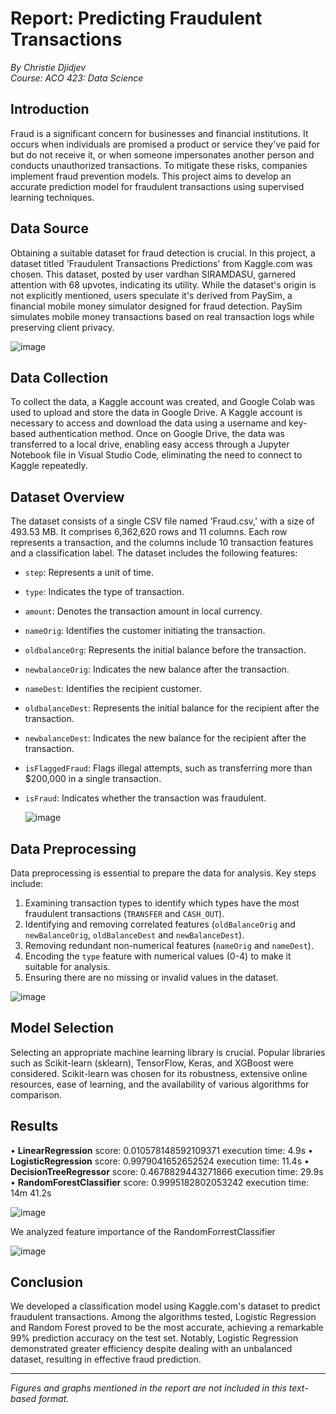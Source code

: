 # Report: Predicting Fraudulent Transactions
*By Christie Djidjev*  
*Course: ACO 423: Data Science*

## Introduction

Fraud is a significant concern for businesses and financial institutions. It occurs when individuals are promised a product or service 
they've paid for but do not receive it, or when someone impersonates another person and conducts unauthorized transactions. To mitigate 
these risks, companies implement fraud prevention models. This project aims to develop an accurate prediction model for fraudulent transactions 
using supervised learning techniques.

## Data Source

Obtaining a suitable dataset for fraud detection is crucial. In this project, a dataset titled 'Fraudulent Transactions Predictions' from 
Kaggle.com was chosen. This dataset, posted by user vardhan SIRAMDASU, garnered attention with 68 upvotes, indicating its utility. While the 
dataset's origin is not explicitly mentioned, users speculate it's derived from PaySim, a financial mobile money simulator designed for fraud 
detection. PaySim simulates mobile money transactions based on real transaction logs while preserving client privacy.

![image](https://github.com/cdjidjev/cdjidjev.github.io/assets/40774209/2e32246c-4502-4ba1-a725-a16657fc6c17)


## Data Collection

To collect the data, a Kaggle account was created, and Google Colab was used to upload and store the data in Google Drive. 
A Kaggle account is necessary to access and download the data using a username and key-based authentication method. Once on Google Drive, 
the data was transferred to a local drive, enabling easy access through a Jupyter Notebook file in Visual Studio Code, 
eliminating the need to connect to Kaggle repeatedly.

## Dataset Overview

The dataset consists of a single CSV file named 'Fraud.csv,' with a size of 493.53 MB. It comprises 6,362,620 rows and 11 columns. 
Each row represents a transaction, and the columns include 10 transaction features and a classification label. 
The dataset includes the following features:
- `step`: Represents a unit of time.
- `type`: Indicates the type of transaction.
- `amount`: Denotes the transaction amount in local currency.
- `nameOrig`: Identifies the customer initiating the transaction.
- `oldbalanceOrg`: Represents the initial balance before the transaction.
- `newbalanceOrig`: Indicates the new balance after the transaction.
- `nameDest`: Identifies the recipient customer.
- `oldbalanceDest`: Represents the initial balance for the recipient after the transaction.
- `newbalanceDest`: Indicates the new balance for the recipient after the transaction.
- `isFlaggedFraud`: Flags illegal attempts, such as transferring more than $200,000 in a single transaction.
- `isFraud`: Indicates whether the transaction was fraudulent.

  ![image](https://github.com/cdjidjev/cdjidjev.github.io/assets/40774209/3cad919e-ed9d-42d3-803d-a31b6d0a012f)


## Data Preprocessing

Data preprocessing is essential to prepare the data for analysis. Key steps include:
1. Examining transaction types to identify which types have the most fraudulent transactions (`TRANSFER` and `CASH_OUT`).
2. Identifying and removing correlated features (`oldBalanceOrig` and `newBalanceOrig`, `oldBalanceDest` and `newBalanceDest`).
3. Removing redundant non-numerical features (`nameOrig` and `nameDest`).
4. Encoding the `type` feature with numerical values (0-4) to make it suitable for analysis.
5. Ensuring there are no missing or invalid values in the dataset.

![image](https://github.com/cdjidjev/cdjidjev.github.io/assets/40774209/157ad10e-af63-4e14-99fe-0271ee15178a)


## Model Selection

Selecting an appropriate machine learning library is crucial. Popular libraries such as Scikit-learn (sklearn), TensorFlow, Keras, 
and XGBoost were considered. Scikit-learn was chosen for its robustness, extensive online resources, ease of learning, and the 
availability of various algorithms for comparison.

## Results
• **LinearRegression**
score: 0.010578148592109371
execution time: 4.9s
• **LogisticRegression**
score: 0.9979041652652524
execution time: 11.4s
• **DecisionTreeRegressor**
score: 0.4678829443271866
execution time: 29.9s
• **RandomForestClassifier**
score: 0.9995182802053242
execution time: 14m 41.2s

![image](https://github.com/cdjidjev/cdjidjev.github.io/assets/40774209/dd18977b-6237-4323-a326-29150e7bed88)

We analyzed feature importance of the RandomForrestClassifier

![image](https://github.com/cdjidjev/cdjidjev.github.io/assets/40774209/eb9a27db-a9ad-46ef-8092-42fc2883362e)

## Conclusion

We developed a classification model using Kaggle.com's dataset to predict fraudulent transactions. Among the 
algorithms tested, Logistic Regression and Random Forest proved to be the most accurate, achieving a remarkable 
99% prediction accuracy on the test set. Notably, Logistic Regression demonstrated greater efficiency despite dealing 
with an unbalanced dataset, resulting in effective fraud prediction.

---

*Figures and graphs mentioned in the report are not included in this text-based format.*

